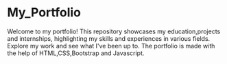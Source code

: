 # My_Portfolio
Welcome to my portfolio! This repository showcases my education,projects and internships, highlighting my skills and experiences in various fields. Explore my work and see what I've been up to.
The portfolio is made with the help of HTML,CSS,Bootstrap and Javascript.

